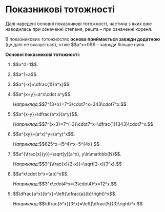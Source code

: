# Показниковi тотожностi

<p>Далі наведені основні показникові тотожності, частина з яких вже наводилась при означенні степеня, решта – при означенні кореня.</p>

<p>В показникових тотожностях <b>основа приймається завжди додатною</b> (це далі не вказується), отже $$a^x>0$$ – завжди більше нуля.</p>

<p><b>Основні показникові тотожності:</b></p>

<ol>
<li><p>$$a^0=1$$.</p></li>
<li><p>$$a^1=a$$.</p></li>
<li><p>$$a^{-x}=\dfrac{1}{a^x}$$.</p></li>
<li><p>$$a^{x+y}=a^x\cdot a^y$$.</p></li>
<div class"space"></div>
<p><i>Наприклад:</i>$$7^{3+x}=7^3\cdot7^x=343\cdot7^x.$$</p>
<div class"space"></div>
<li><p>$$a^{x-y}=\dfrac{a^x}{a^y}$$.</p></li>
<div class"space"></div>
<p><i>Наприклад:</i>$$7^{x-3}=7^{-3}\cdot7^x=\dfrac{1}{343}\cdot7^x.$$</p>
<div class"space"></div>
<li><p>$$a^{xy}=(a^x)^y=(a^y)^x$$.</p></li>
<div class"space"></div>
<p><i>Наприклад:</i>$$625^x=(5^4)^x=5^{4x}.$$</p>
<div class"space"></div>
<li><p>$$a^{\frac{x}{y}}=\sqrt[y]{a^x}, y\in\mathbb{N}$$.</p></li>
<div class"space"></div>
<p><i>Наприклад:</i>$$3^{\frac{x}{2-x}}=\sqrt[2-x]{3^x}.$$</p>
<div class"space"></div>
<li><p>$$a^x\cdot b^x=(ab)^x$$.</p></li>
<div class"space"></div>
<p><i>Наприклад:</i>$$3^x\cdot4^x=(3\cdot4)^x=12^x.$$</p>
<div class"space"></div>
<li><p>$$\dfrac{a^x}{b^x}=\left(\dfrac{a}{b}\right)^x$$.</p></li>
<div class"space"></div>
<p><i>Наприклад:</i>$$\dfrac{5^x}{3^x}=\left(\dfrac{5}{3}\right)^x.$$</p>
</ol>
